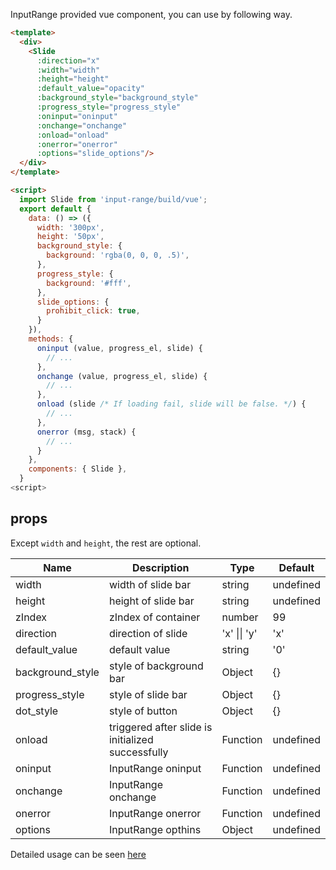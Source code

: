 InputRange provided vue component, you can use by following way.

```html
<template>
  <div>
    <Slide
      :direction="x"
      :width="width"
      :height="height"
      :default_value="opacity"
      :background_style="background_style"
      :progress_style="progress_style"
      :oninput="oninput"
      :onchange="onchange"
      :onload="onload"
      :onerror="onerror"
      :options="slide_options"/>
  </div>
</template>

<script>
  import Slide from 'input-range/build/vue';
  export default {
    data: () => ({
      width: '300px',
      height: '50px',
      background_style: {
        background: 'rgba(0, 0, 0, .5)',
      },
      progress_style: {
        background: '#fff',
      },
      slide_options: {
        prohibit_click: true,
      }
    }),
    methods: {
      oninput (value, progress_el, slide) {
        // ...
      },
      onchange (value, progress_el, slide) {
        // ...
      },
      onload (slide /* If loading fail, slide will be false. */) {
        // ...
      },
      onerror (msg, stack) {
        // ...
      }
    },
    components: { Slide },
  }
<script>
```

## props
Except `width` and `height`, the rest are optional.

|    Name    | Description | Type | Default |
|------------|-------------|------|---------|
| width | width of slide bar | string | undefined |
| height | height of slide bar | string | undefined |
| zIndex | zIndex of container | number | 99 |
| direction | direction of slide | 'x' \|\| 'y' | 'x' |
| default_value | default value | string | '0' |
| background_style | style of background bar | Object | {} |
| progress_style | style of slide bar | Object | {} |
| dot_style | style of button | Object | {} |
| onload | triggered after slide is initialized successfully | Function | undefined |
| oninput | InputRange oninput | Function | undefined |
| onchange | InputRange onchange | Function | undefined |
| onerror | InputRange onerror | Function | undefined |
| options | InputRange opthins | Object | undefined |

Detailed usage can be seen [here](../example/vue)
